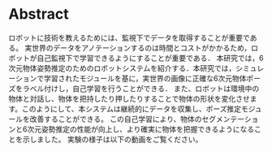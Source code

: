 # 

# Abstract

ロボットに技術を教えるためには、監視下でデータを取得することが重要である。 実世界のデータをアノテーションするのは時間とコストがかかるため，ロボットが自己監視下で学習できるようにすることが重要である． 本研究では，6次元物体姿勢推定のためのロボットシステムを紹介する．本研究では，シミュレーションで学習されたモジュールを基に，実世界の画像に正確な6次元物体ポーズをラベル付けし，自己学習を行うことができる． また、ロボットは環境中の物体と対話し、物体を把持したり押したりすることで物体の形状を変化させます。このようにして、本システムは継続的にデータを収集し、ポーズ推定モジュールを改善することができる。 この自己学習により、物体のセグメンテーションと6次元姿勢推定の性能が向上し、より確実に物体を把握できるようになることを示しました。 実験の様子は以下の動画をご覧ください。
